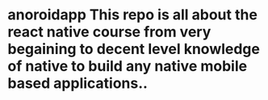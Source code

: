 # anoroidapp This repo is all about the react native course from very begaining to decent level  knowledge of native to build any native mobile based applications..
